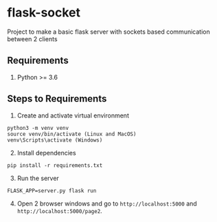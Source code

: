 # flask-socket
Project to make a basic flask server with sockets based communication between 2 clients

## Requirements
1. Python >= 3.6

## Steps to Requirements
1. Create and activate virtual environment
```(bash)
python3 -m venv venv
source venv/bin/activate (Linux and MacOS)
venv\Scripts\activate (Windows)
```
2. Install dependencies
```
pip install -r requirements.txt
```
3. Run the server
```
FLASK_APP=server.py flask run
```
4. Open 2 browser windows and go to `http://localhost:5000` and `http://localhost:5000/page2`.